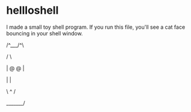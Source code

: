 # hellloshell
I made a small toy shell program.
If you run this file, you'll see a cat face bouncing in your shell window.

 /^\___/^\
 
/         \

| @    @  |

|         |

\   ^     /

 \_______/
 
 
